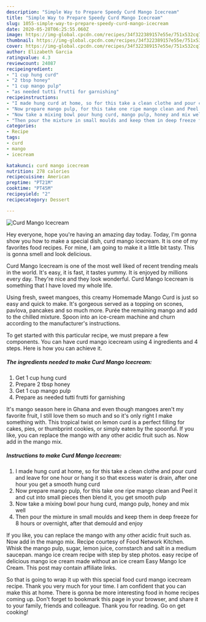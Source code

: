 ```yaml
---
description: "Simple Way to Prepare Speedy Curd Mango Icecream"
title: "Simple Way to Prepare Speedy Curd Mango Icecream"
slug: 1055-simple-way-to-prepare-speedy-curd-mango-icecream
date: 2020-05-28T06:25:55.060Z
image: https://img-global.cpcdn.com/recipes/34f322389157e55e/751x532cq70/curd-mango-icecream-recipe-main-photo.jpg
thumbnail: https://img-global.cpcdn.com/recipes/34f322389157e55e/751x532cq70/curd-mango-icecream-recipe-main-photo.jpg
cover: https://img-global.cpcdn.com/recipes/34f322389157e55e/751x532cq70/curd-mango-icecream-recipe-main-photo.jpg
author: Elizabeth Garcia
ratingvalue: 4.3
reviewcount: 24087
recipeingredient:
- "1 cup hung curd"
- "2 tbsp honey"
- "1 cup mango pulp"
- "as needed tutti frutti for garnishing"
recipeinstructions:
- "I made hung curd at home, so for this take a clean clothe and pour curd and leave for one hour or hang it so that excess water is drain, after one hour you get a smooth hung curd"
- "Now prepare mango pulp, for this take one ripe mango clean and Peel it and cut into small pieces then blend it, you get smooth pulp"
- "Now take a mixing bowl pour hung curd, mango pulp, honey and mix well"
- "Then pour the mixture in small moulds and keep them in deep freeze for 8 hours or overnight, after that demould and enjoy"
categories:
- Recipe
tags:
- curd
- mango
- icecream

katakunci: curd mango icecream 
nutrition: 278 calories
recipecuisine: American
preptime: "PT21M"
cooktime: "PT45M"
recipeyield: "2"
recipecategory: Dessert

---
```



![Curd Mango Icecream](https://img-global.cpcdn.com/recipes/34f322389157e55e/751x532cq70/curd-mango-icecream-recipe-main-photo.jpg)

Hey everyone, hope you're having an amazing day today. Today, I'm gonna show you how to make a special dish, curd mango icecream. It is one of my favorites food recipes. For mine, I am going to make it a little bit tasty. This is gonna smell and look delicious.

Curd Mango Icecream is one of the most well liked of recent trending meals in the world. It's easy, it is fast, it tastes yummy. It is enjoyed by millions every day. They're nice and they look wonderful. Curd Mango Icecream is something that I have loved my whole life.

Using fresh, sweet mangoes, this creamy Homemade Mango Curd is just so easy and quick to make. It&#39;s gorgeous served as a topping on scones, pavlova, pancakes and so much more. Purée the remaining mango and add to the chilled mixture. Spoon into an ice-cream machine and churn according to the manufacturer&#39;s instructions.


To get started with this particular recipe, we must prepare a few components. You can have curd mango icecream using 4 ingredients and 4 steps. Here is how you can achieve it.

<!--inarticleads1-->

##### The ingredients needed to make Curd Mango Icecream:

1. Get 1 cup hung curd
1. Prepare 2 tbsp honey
1. Get 1 cup mango pulp
1. Prepare as needed tutti frutti for garnishing


It&#39;s mango season here in Ghana and even though mangoes aren&#39;t my favorite fruit, I still love them so much and so it&#39;s only right I make something with. This tropical twist on lemon curd is a perfect filling for cakes, pies, or thumbprint cookies, or simply eaten by the spoonful. If you like, you can replace the mango with any other acidic fruit such as. Now add in the mango mix. 

<!--inarticleads2-->

##### Instructions to make Curd Mango Icecream:

1. I made hung curd at home, so for this take a clean clothe and pour curd and leave for one hour or hang it so that excess water is drain, after one hour you get a smooth hung curd
1. Now prepare mango pulp, for this take one ripe mango clean and Peel it and cut into small pieces then blend it, you get smooth pulp
1. Now take a mixing bowl pour hung curd, mango pulp, honey and mix well
1. Then pour the mixture in small moulds and keep them in deep freeze for 8 hours or overnight, after that demould and enjoy


If you like, you can replace the mango with any other acidic fruit such as. Now add in the mango mix. Recipe courtesy of Food Network Kitchen. Whisk the mango pulp, sugar, lemon juice, cornstarch and salt in a medium saucepan. mango ice cream recipe with step by step photos. easy recipe of delicious mango ice cream made without an ice cream Easy Mango Ice Cream. This post may contain affiliate links. 

So that is going to wrap it up with this special food curd mango icecream recipe. Thank you very much for your time. I am confident that you can make this at home. There is gonna be more interesting food in home recipes coming up. Don't forget to bookmark this page in your browser, and share it to your family, friends and colleague. Thank you for reading. Go on get cooking!
